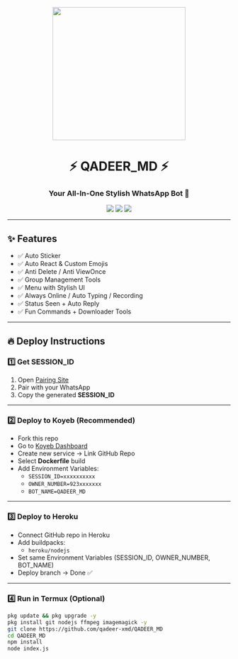 <p align="center">
  <img src="https://files.catbox.moe/7nf8cb.jpg" width="300" height="300"/>
</p>

<h1 align="center">⚡ QADEER_MD ⚡</h1>
<h3 align="center">Your All-In-One Stylish WhatsApp Bot 🚀</h3>

<p align="center">
  <a href="https://github.com/qadeer-xmd/QADEER_MD"><img src="https://img.shields.io/badge/Version-1.0.0-blue.svg" /></a>
  <a href="#"><img src="https://img.shields.io/badge/Maintained-Yes-green.svg" /></a>
  <a href="#"><img src="https://img.shields.io/badge/Language-JavaScript-yellow.svg" /></a>
</p>

---

## ✨ Features
- ✅ Auto Sticker  
- ✅ Auto React & Custom Emojis  
- ✅ Anti Delete / Anti ViewOnce  
- ✅ Group Management Tools  
- ✅ Menu with Stylish UI  
- ✅ Always Online / Auto Typing / Recording  
- ✅ Status Seen + Auto Reply  
- ✅ Fun Commands + Downloader Tools  

---

## 🔥 Deploy Instructions

### 1️⃣ Get SESSION_ID
1. Open [Pairing Site](https://long-otha-anayatking-3e195191.koyeb.app/)  
2. Pair with your WhatsApp  
3. Copy the generated **SESSION_ID**  

---

### 2️⃣ Deploy to Koyeb (Recommended)
- Fork this repo  
- Go to [Koyeb Dashboard](https://app.koyeb.com/)  
- Create new service → Link GitHub Repo  
- Select **Dockerfile** build  
- Add Environment Variables:  
  - `SESSION_ID=xxxxxxxxxx`  
  - `OWNER_NUMBER=923xxxxxxx`  
  - `BOT_NAME=QADEER_MD`  

---

### 3️⃣ Deploy to Heroku
- Connect GitHub repo in Heroku  
- Add buildpacks:  
  - `heroku/nodejs`  
- Set same Environment Variables (SESSION_ID, OWNER_NUMBER, BOT_NAME)  
- Deploy branch → Done ✅  

---

### 4️⃣ Run in Termux (Optional)
```bash
pkg update && pkg upgrade -y
pkg install git nodejs ffmpeg imagemagick -y
git clone https://github.com/qadeer-xmd/QADEER_MD
cd QADEER_MD
npm install
node index.js

